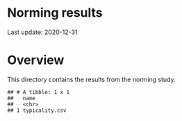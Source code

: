 Norming results
================

Last update: 2020-12-31

# Overview

This directory contains the results from the norming study.

    ## # A tibble: 1 x 1
    ##   name          
    ##   <chr>         
    ## 1 typicality.csv
